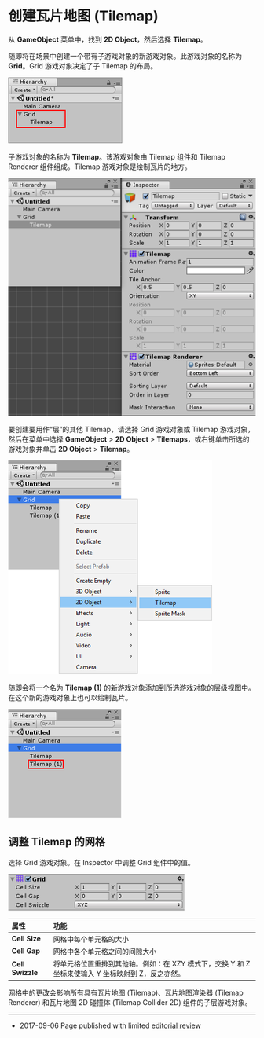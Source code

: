 # 创建瓦片地图 (Tilemap)

从 __GameObject__ 菜单中，找到 __2D Object__，然后选择 __Tilemap__。

随即将在场景中创建一个带有子游戏对象的新游戏对象。此游戏对象的名称为 __Grid__。Grid 游戏对象决定了子 Tilemap 的布局。

![](../uploads/Main/CreatingTilemaps-6.png) 

子游戏对象的名称为 __Tilemap__。该游戏对象由 Tilemap 组件和 Tilemap Renderer 组件组成。Tilemap 游戏对象是绘制瓦片的地方。

![](../uploads/Main/CreatingTilemaps-7.png) 

要创建要用作“层”的其他 Tilemap，请选择 Grid 游戏对象或 Tilemap 游戏对象，然后在菜单中选择 __GameObject__ > __2D Object__ > __Tilemaps__，或右键单击所选的游戏对象并单击 __2D Object__ > __Tilemap__。

![](../uploads/Main/CreatingTilemaps-8.png) 

随即会将一个名为 __Tilemap (1)__ 的新游戏对象添加到所选游戏对象的层级视图中。在这个新的游戏对象上也可以绘制瓦片。

![](../uploads/Main/CreatingTilemaps-9.png) 

## 调整 Tilemap 的网格

选择 Grid 游戏对象。在 Inspector 中调整 Grid 组件中的值。

![](../uploads/Main/CreatingTilemaps-10.png) 

| 属性 | 功能 |
|:--|:--|
| __Cell Size__ |网格中每个单元格的大小|
| __Cell Gap__ |网格中各个单元格之间的间隙大小|
| __Cell Swizzle__ |将单元格位置重排到其他轴。例如：在 XZY 模式下，交换 Y 和 Z 坐标来使输入 Y 坐标映射到 Z，反之亦然。|

网格中的更改会影响所有具有瓦片地图 (Tilemap)、瓦片地图渲染器 (Tilemap Renderer) 和瓦片地图 2D 碰撞体 (Tilemap Collider 2D) 组件的子层游戏对象。

---

* <span class="page-edit">2017-09-06 Page published with limited [editorial review](DocumentationEditorialReview.html)
</span>
